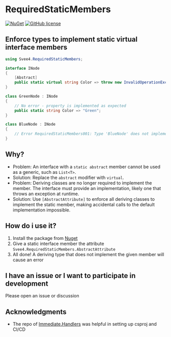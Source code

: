 # RequiredStaticMembers

[![NuGet](https://img.shields.io/nuget/v/Svee4.RequiredStaticMembers.svg?style=plastic)](https://www.nuget.org/packages/Svee4.RequiredStaticMembers/)
[![GitHub license](https://img.shields.io/github/license/svee4/RequiredStaticMembers.svg)](https://github.com/svee4/RequiredStaticMembers/blob/main/license.txt)

## Enforce types to implement static virtual interface members

```cs
using Svee4.RequiredStaticMembers;

interface INode
{
	[Abstract]
	public static virtual string Color => throw new InvalidOperationException("This will never be called on accident");
}

class GreenNode : INode
{
	// No error - property is implemented as expected
	public static string Color => "Green";
}

class BlueNode : INode
{
	// Error RequiredStaticMembers001: Type 'BlueNode' does not implement required static member 'GetColor' from interface 'INode'
}
```

## Why?

- Problem: An interface with a `static abstract` member cannot be used as a generic, such as `List<T>`.
- Solution: Replace the `abstract` modifier with `virtual`.
- Problem: Deriving classes are no longer required to implement the member. The interface must provide an implementation, likely one that throws an exception at
  runtime.
- Solution: Use `[AbstractAttribute]` to enforce all deriving classes to implement the static member, making accidental calls to the default implementation
  impossible.

## How do i use it?

1. Install the package from [Nuget](https://www.nuget.org/packages/Svee4.RequiredStaticMembers/)
2. Give a static interface member the attribute `Svee4.RequiredStaticMembers.AbstractAttribute`
3. All done! A deriving type that does not implement the given member will cause an error

## I have an issue or I want to participate in development

Please open an issue or discussion

## Acknowledgments

- The repo of [Immediate.Handlers](https://github.com/viceroypenguin/Immediate.Handlers) was helpful in setting up csproj and CI/CD
